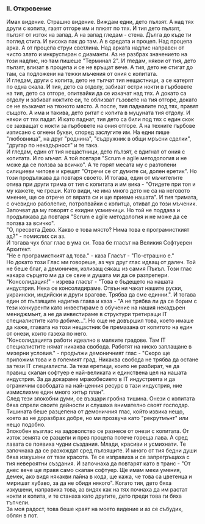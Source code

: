 ### II. Откровение
Имах видение. Страшно видение. Виждам едни, дето пълзят. А над тях други с копита, газят отгоре им и плюят по тях. И тия дето пълзят, пълзят от изток на запад. А на запад гледам - стена. Дълга до къде ти поглед стига. И висока пак до там. А в средата и процеп. Над процепа арка. А от процепа струи светлина. Над арката надпис направен от чисто злато и инкрустиран с диаманти. Аз не разбрах значението на този надпис, но там пишеше "Терминал 2". И гледам, някои от тия, дето пълзят, влизат в процепа и се не връщат вече. А тия, дето не стигат до там, са подложени на тежки мъчения от ония с копитата.  
И гледам, други с копита, дето не тъпчат тия нещастници, а се катерят по една скала. И тия, дето са отдолу, забиват остри нокти в гърбовете на тия, дето са отгоре, опитвайки да се изкачат над тях. А докато са отдолу и забиват ноктите си, те облизват гъзовете на тия отгоре, докато се не възкачат на тяхното място. А после, тия падналите под тях, правят същото. А има и такива, дето ритат с копита в муцуната тия отдолу. И някои от тях падат. И като паднат, тия дето са били под тях с един скок се захващат с нокти за гърбовете на ония отгоре. А на техните гърбове изписано с огнени букви, според заслугите им. На едни пише "любовница", на друг "роднина", "съдружник в общи мръсни сделки", "другар по некадърност" и те така.  
И гледам, един от тия нещастници, дето пълзят, е вдигнат от ония с копитата. И го мъчат. А той повтаря "Scrum e agile методология и не може да се ползва за всичко". А те горят месата му с разтопени силициеви чипове и крещят "Отречи се от думите си, долен еретик". Но този продължава да повтаря своето. И тогава, един от мъчителите отива при други трима от тия с копитата и им вика - "Отидете при тоя и му кажете, че греши. Като види, че има много дето не са на неговото мнение, ще се отрече от вярата си и ще приеме нашата". И тия тримата, с очевидно раболепие, потропвайки с копитца, отиват до този мъченик. Започват да му говорят с ехидни усмивчици. Но той не поддава и продължава да повтаря "Scrum e agile методология и не може да се ползва за всичко".  
"O, пресвета Дево. Какво е това място? Нима това е програмисткият ад?" - помислих си аз.  
И тогава чух благ глас в ума си. Това бе гласът на Великия Софтуерен Архитект.  
"Не е програмисткият ад това." - каза Гласът - "По-страшно е."  
Но докато този Глас ми говореше, аз чух друг глас идващ от далеч. Той не беше благ, а демоничен, излизащ сякаш из самия Пъкъл. Този глас накара сърцето ми да се свие и душата ми да се разтрепери.  
"Консолидация!" - изрева гласът - "Това е бъдещето на нашата индустрия. Нека се консолидираме. Отвън ни чакат нашите руски, украински, индийски и други врагове. Трябва да сме единни.".
И тогава един от пълзящите надигна глава и каза - "А не трябва ли да се борим с тези конкуренти като инвестираме в обучение на нашия некадърен мениджмънт, а не да инвестираме в структури третиращи IT специалистите като добиче...". Но още не довършил това, което имаше да каже, главата на този нещастник бе премазана от копитото на един от онези, които газеха по него.  
"Консолидацията работи идеално в малките градове. Там IT специалистите нямат никаква свобода. Работят на ниско заплащане в мизерни условия." - продължи демоничният глас - "Скоро ще приложим това и в големият град. Никаква свобода не трябва да остане за тези IT специалисти. За тези еретици, които не разбират, че да правиш скапан софтуер е най-великата и единствена цел на нашата индустрия. За да докараме мракобесието в IT индустрията и да ограничим свободата на най-ценния ресурс в тази индустрия, ние измислихме един много хитър план".  
След тези злокобни думи, се възцари гробна тишина. Онези с копитата бяха спрели своите дейности и слушаха внимателно своят господар. Тишината беше разцепена от демоничния глас, който извика нещо, което аз не доразбрах добре, но ми прозвуча като "рекрутмънт" или нещо подобно.  
Злокобен възглас на задоволство се разнесе от онези с копитата. От изток земята се разцепи и през процепа потече гореща лава. А сред лавата се появиха чудни създания. Млади, красиви и усмихнати. Те започнаха да се разхождат сред пълзящите. И много от тия бедни души бяха изкушени от тази красота. Те се изправиха и се запрегръщаха с тия невероятни създания. И започнаха да повтарят като в транс - "От днес вече ще правя само скапан софтуер. Ще имам меки умения, демек, ако видя някакви лайна в кода, ще кажа, че това са цветенца и миришат хубаво, за да не обидя някого". Когато тия, дето бяха изкушени, направиха това, аз видях как на тях почнаха да им растат нокти и копита, и те станаха като другите, дето преди това ги бяха тъпчели.  
За моя радост, това беше краят на моето видение и аз се събудих, облян в пот.